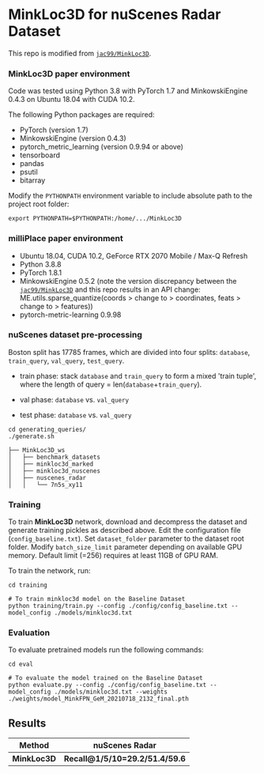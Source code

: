 # MinkLoc3D for nuScenes Radar Dataset
This repo is modified from [`jac99/MinkLoc3D`](https://github.com/jac99/MinkLoc3D).

### MinkLoc3D paper environment
Code was tested using Python 3.8 with PyTorch 1.7 and MinkowskiEngine 0.4.3 on Ubuntu 18.04 with CUDA 10.2.

The following Python packages are required:
* PyTorch (version 1.7)
* MinkowskiEngine (version 0.4.3)
* pytorch_metric_learning (version 0.9.94 or above)
* tensorboard
* pandas
* psutil
* bitarray

Modify the `PYTHONPATH` environment variable to include absolute path to the project root folder: 
```export PYTHONPATH
export PYTHONPATH=$PYTHONPATH:/home/.../MinkLoc3D
```

### milliPlace paper environment
* Ubuntu 18.04, CUDA 10.2, GeForce RTX 2070 Mobile / Max-Q Refresh
* Python 3.8.8
* PyTorch 1.8.1
* MinkowskiEngine 0.5.2 (note the version discrepancy between the [`jac99/MinkLoc3D`](https://github.com/jac99/MinkLoc3D) and this repo results in an API change: ME.utils.sparse_quantize(coords > change to > coordinates, feats > change to > features))
* pytorch-metric-learning 0.9.98




### nuScenes dataset pre-processing
Boston split has 17785 frames, which are divided into four splits: `database`, `train_query`, `val_query`, `test_query`. 

- train phase: stack `database` and `train_query` to form a mixed 'train tuple', where the length of query = len(`database`+`train_query`).

- val phase: `database` vs. `val_query`

- test phase: `database` vs. `val_query`
 
```generate pickles
cd generating_queries/ 
./generate.sh
```

```
├── MinkLoc3D_ws
│   ├── benchmark_datasets
│   ├── minkloc3d_marked
│   ├── minkloc3d_nuscenes
│   ├── nuscenes_radar
│   │   └── 7n5s_xy11
```

### Training
To train **MinkLoc3D** network, download and decompress the dataset and generate training pickles as described above.
Edit the configuration file (`config_baseline.txt`). 
Set `dataset_folder` parameter to the dataset root folder.
Modify `batch_size_limit` parameter depending on available GPU memory. 
Default limit (=256) requires at least 11GB of GPU RAM.

To train the network, run:

```train baseline
cd training

# To train minkloc3d model on the Baseline Dataset
python training/train.py --config ./config/config_baseline.txt --model_config ./models/minkloc3d.txt

```

### Evaluation

To evaluate pretrained models run the following commands:

```eval baseline
cd eval

# To evaluate the model trained on the Baseline Dataset
python evaluate.py --config ./config/config_baseline.txt --model_config ./models/minkloc3d.txt --weights ./weights/model_MinkFPN_GeM_20210718_2132_final.pth
```

## Results

| Method         | nuScenes Radar  |
| -------------- |---------------- | 
| **MinkLoc3D**  |     **Recall@1/5/10=29.2/51.4/59.6**   |


